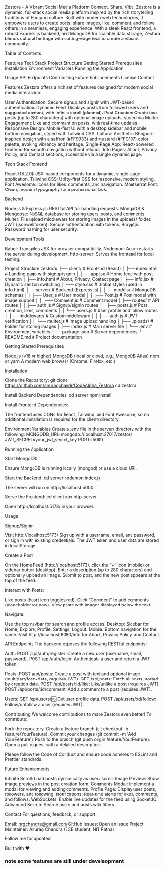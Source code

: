 Zestora - A Vibrant Social Media Platform
Connect. Share. Vibe.
Zestora is a dynamic, full-stack social media platform inspired by the rich storytelling traditions of Bhojpuri culture. Built with modern web technologies, it empowers users to create posts, share images, like, comment, and follow others in a seamless, engaging experience. With a sleek React frontend, a robust Express.js backend, and MongoDB for scalable data storage, Zestora blends cultural heritage with cutting-edge tech to create a vibrant community.

Table of Contents

Features
Tech Stack
Project Structure
Getting Started
Prerequisites
Installation
Environment Variables
Running the Application


Usage
API Endpoints
Contributing
Future Enhancements
License
Contact


Features
Zestora offers a rich set of features designed for modern social media interaction:

User Authentication: Secure signup and signin with JWT-based authentication.
Dynamic Feed: Displays posts from followed users and suggested content, with infinite scroll (planned).
Post Creation: Create text posts (up to 280 characters) with optional image uploads, stored via Multer.
Engagement: Like and comment on posts, with real-time updates.
Responsive Design: Mobile-first UI with a desktop sidebar and mobile bottom navigation, styled with Tailwind CSS.
Cultural Aesthetic: Bhojpuri-inspired design with a saffron (#FF9933) and mustard (#FFC107) color palette, evoking vibrancy and heritage.
Single-Page App: React-powered frontend for smooth navigation without reloads.
Info Pages: About, Privacy Policy, and Contact sections, accessible via a single dynamic page.


Tech Stack
Frontend

React (18.2.0): JSX-based components for a dynamic, single-page application.
Tailwind CSS: Utility-first CSS for responsive, modern styling.
Font Awesome: Icons for likes, comments, and navigation.
Montserrat Font: Clean, modern typography for a professional look.

Backend

Node.js & Express.js: RESTful API for handling requests.
MongoDB & Mongoose: NoSQL database for storing users, posts, and comments.
Multer: File upload middleware for storing images in the uploads/ folder.
JWT (jsonwebtoken): Secure authentication with tokens.
Bcryptjs: Password hashing for user security.

Development Tools

Babel: Transpiles JSX for browser compatibility.
Nodemon: Auto-restarts the server during development.
http-server: Serves the frontend for local testing.


Project Structure
zestora/
├── client/                     # Frontend (React)
│   ├── index.html              # Landing page with signup/signin
│   ├── app.jsx                 # Home feed with post creation
│   ├── info.html               # About, Privacy, Contact page
│   ├── info.jsx                # Dynamic section switching
│   └── style.css               # Global styles (used in info.html)
├── server/                     # Backend (Express.js)
│   ├── models/                 # MongoDB schemas
│   │   ├── User.js             # User model
│   │   ├── Post.js             # Post model with image support
│   │   └── Comment.js          # Comment model
│   ├── routes/                 # API routes
│   │   ├── auth.js             # Signup/signin routes
│   │   ├── posts.js            # Post creation, likes, comments
│   │   └── users.js            # User profile and follow routes
│   ├── middleware/             # Custom middleware
│   │   ├── auth.js             # JWT verification
│   │   └── multer.js           # Image upload handling
│   ├── uploads/                # Folder for storing images
│   ├── index.js                # Main server file
│   └── .env                    # Environment variables
├── package.json                # Server dependencies
└── README.md                   # Project documentation


Getting Started
Prerequisites

Node.js (v16 or higher)
MongoDB (local or cloud, e.g., MongoDB Atlas)
npm or yarn
A modern web browser (Chrome, Firefox, etc.)

Installation

Clone the Repository:
git clone https://github.com/anuragchandr/CodeAlpha_Zestora
cd zestora


Install Backend Dependencies:
cd server
npm install


Install Frontend Dependencies:

The frontend uses CDNs for React, Tailwind, and Font Awesome, so no additional installation is required for the client/ directory.



Environment Variables
Create a .env file in the server/ directory with the following:
MONGODB_URI=mongodb://localhost:27017/zestora
JWT_SECRET=your_jwt_secret_key
PORT=5000

Running the Application

Start MongoDB:

Ensure MongoDB is running locally (mongod) or use a cloud URI.


Start the Backend:
cd server
nodemon index.js

The server will run on http://localhost:5000.

Serve the Frontend:
cd client
npx http-server

Open http://localhost:5173/ in your browser.



Usage

Signup/Signin:

Visit http://localhost:5173/
Sign up with a username, email, and password, or sign in with existing credentials.
The JWT token and user data are stored in localStorage.


Create a Post:

On the Home Feed (http://localhost:5173), click the “+” icon (mobile) or sidebar button (desktop).
Enter a description (up to 280 characters) and optionally upload an image.
Submit to post, and the new post appears at the top of the feed.


Interact with Posts:

Like posts (heart icon toggles red).
Click “Comment” to add comments (placeholder for now).
View posts with images displayed below the text.


Navigate:

Use the top navbar for search and profile access.
Desktop: Sidebar for Home, Explore, Profile, Settings, Logout.
Mobile: Bottom navigation for the same.
Visit http://localhost:8080/info for About, Privacy Policy, and Contact.




API Endpoints
The backend exposes the following RESTful endpoints:

Auth:
POST /api/auth/register: Create a new user (username, email, password).
POST /api/auth/login: Authenticate a user and return a JWT token.


Posts:
POST /api/posts: Create a post with text and optional image (multipart/form-data, requires JWT).
GET /api/posts: Fetch all posts, sorted by creation date.
POST /api/posts/:id/like: Like/unlike a post (requires JWT).
POST /api/posts/:id/comment: Add a comment to a post (requires JWT).


Users:
GET /api/users/:id: Get user profile data.
POST /api/users/:id/follow: Follow/unfollow a user (requires JWT).




Contributing
We welcome contributions to make Zestora even better! To contribute:

Fork the repository.
Create a feature branch (git checkout -b feature/YourFeature).
Commit your changes (git commit -m 'Add YourFeature').
Push to the branch (git push origin feature/YourFeature).
Open a pull request with a detailed description.

Please follow the Code of Conduct and ensure code adheres to ESLint and Prettier standards.

Future Enhancements

Infinite Scroll: Load posts dynamically as users scroll.
Image Preview: Show image previews in the post creation form.
Comments Modal: Implement a modal for viewing and adding comments.
Profile Page: Display user posts, followers, and following.
Notifications: Real-time alerts for likes, comments, and follows.
WebSockets: Enable live updates for the feed using Socket.IO.
Advanced Search: Search users and posts with filters.



Contact
For questions, feedback, or support:

Email: nrgchandra@gmail.com
GitHub Issues: Open an issue
Project Maintainer: Anurag Chandra (ECE student, NIT Patna)

Follow me for updates!

Built with ❤️ 

### note some features are still under develeopment ###

